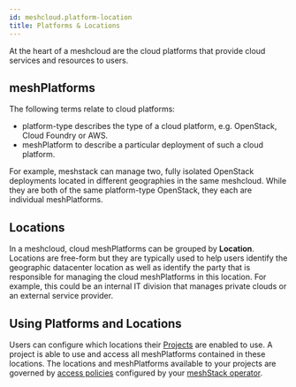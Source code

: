 ```yaml
---
id: meshcloud.platform-location
title: Platforms & Locations
---
```


At the heart of a meshcloud are the cloud platforms that provide cloud services and resources to users.

## meshPlatforms

The following terms relate to cloud platforms:

- platform-type describes the type of a cloud platform, e.g. OpenStack, Cloud Foundry or AWS.
- meshPlatform to describe a particular deployment of such a cloud platform.

For example, meshstack can manage two, fully isolated OpenStack deployments located in different
geographies in the same meshcloud. While they are both of the same platform-type OpenStack, they each
are individual meshPlatforms.

## Locations

In a meshcloud, cloud meshPlatforms can be grouped by **Location**.
Locations are free-form but they are typically used to help users identify the geographic datacenter
location as well as identify the party that is responsible for managing the cloud meshPlatforms
in this location. For example, this could be an internal IT division that manages private clouds or
an external service provider.

## Using Platforms and Locations

Users can configure which locations their [Projects](meshcloud.project.md) are enabled to use.
A project is able to use and access all meshPlatforms contained in these locations. The locations and meshPlatforms available to your projects are governed by [access policies](meshstack.platform-location.md) configured by your [meshStack operator](meshstack.index.md).
